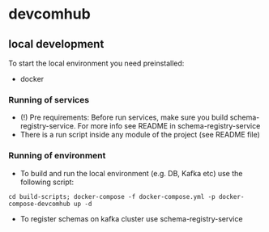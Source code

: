 # devcomhub

## local development
To start the local environment you need preinstalled:
 - docker

### Running of services

- (!) Pre requirements: Before run services, make sure you build schema-registry-service. For more info see README in schema-registry-service  
- There is a run script inside any module of the project (see README file)

### Running of environment
- To build and run the local environment (e.g. DB, Kafka etc) use the following script:
```shell
cd build-scripts; docker-compose -f docker-compose.yml -p docker-compose-devcomhub up -d
```
- To register schemas on kafka cluster use schema-registry-service

